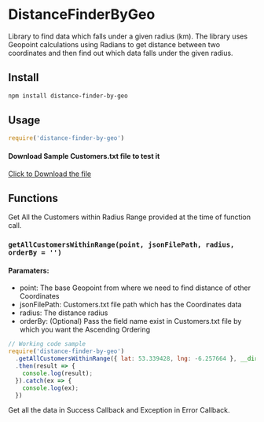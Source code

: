 # DistanceFinderByGeo


Library to find data which falls under a given radius (km). The library uses Geopoint calculations using Radians to get distance between two coordinates and then find out which data falls under the given radius.

## Install

```sh
npm install distance-finder-by-geo
```

## Usage


```js
require('distance-finder-by-geo')
```

#### Download Sample Customers.txt file to test it

<a href="https://raw.githubusercontent.com/jimcute/distance-finder-by-geo/master/Customers.txt">Click to Download the file</a>

## Functions

Get All the Customers within Radius Range provided at the time of function call.

### `getAllCustomersWithinRange(point, jsonFilePath, radius, orderBy = '')`

#### Paramaters:
- point: The base Geopoint from where we need to find distance of other Coordinates
- jsonFilePath: Customers.txt file path which has the Coordinates data
- radius: The distance radius
- orderBy: (Optional) Pass the field name exist in Customers.txt file by which you want the Ascending Ordering


```js
// Working code sample
require('distance-finder-by-geo')
  .getAllCustomersWithinRange({ lat: 53.339428, lng: -6.257664 }, __dirname + '/Customers.txt', 100, 'user_id')
  .then(result => {
    console.log(result);
  }).catch(ex => {
    console.log(ex);
  })
```

Get all the data in Success Callback and Exception in Error Callback.

